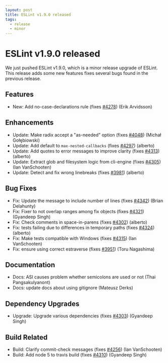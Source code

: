 ```yaml
---
layout: post
title: ESLint v1.9.0 released
tags:
  - release
  - minor
---
```

# ESLint v1.9.0 released

We just pushed ESLint v1.9.0, which is a minor release upgrade of ESLint. This release adds some new features fixes several bugs found in the previous release.






## Features


* New: Add no-case-declarations rule (fixes [#4278](https://github.com/eslint/eslint/issues/4278)) (Erik Arvidsson)




## Enhancements


* Update: Make radix accept a "as-needed" option (fixes [#4048](https://github.com/eslint/eslint/issues/4048)) (Michał Gołębiowski)
* Update: Add default to `max-nested-callbacks` (fixes [#4297](https://github.com/eslint/eslint/issues/4297)) (alberto)
* Update: Add quotes to error messages to improve clarity (fixes [#4313](https://github.com/eslint/eslint/issues/4313)) (alberto)
* Update: Extract glob and filesystem logic from cli-engine (fixes [#4305](https://github.com/eslint/eslint/issues/4305)) (Ian VanSchooten)
* Update: Detect and fix wrong linebreaks (fixes [#3981](https://github.com/eslint/eslint/issues/3981)) (alberto)




## Bug Fixes


* Fix: Update the message to include number of lines (fixes [#4342](https://github.com/eslint/eslint/issues/4342)) (Brian Delahunty)
* Fix: Fixer to not overlap ranges among fix objects (fixes [#4321](https://github.com/eslint/eslint/issues/4321)) (Gyandeep Singh)
* Fix: Check comments in space-in-parens (fixes [#4302](https://github.com/eslint/eslint/issues/4302)) (alberto)
* Fix: tests failing due to differences in temporary paths (fixes [#4324](https://github.com/eslint/eslint/issues/4324)) (alberto)
* Fix: Make tests compatible with Windows (fixes [#4315](https://github.com/eslint/eslint/issues/4315)) (Ian VanSchooten)
* Fix: ensure using correct estraverse (fixes [#3951](https://github.com/eslint/eslint/issues/3951)) (Toru Nagashima)




## Documentation


* Docs: ASI causes problem whether semicolons are used or not (Thai Pangsakulyanont)
* Docs: update docs about using gitignore (Mateusz Derks)




## Dependency Upgrades


* Upgrade: Upgrade various dependencies (fixes [#4303](https://github.com/eslint/eslint/issues/4303)) (Gyandeep Singh)




## Build Related


* Build: Clarify commit-check messages (fixes [#4256](https://github.com/eslint/eslint/issues/4256)) (Ian VanSchooten)
* Build: Add node 5 to travis build (fixes [#4310](https://github.com/eslint/eslint/issues/4310)) (Gyandeep Singh)


